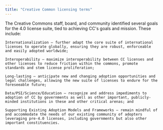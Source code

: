 ```yaml
---
title: "Creative Common licensing terms"
---
```


The Creative Commons staff, board, and community identified several goals for the 4.0 license suite, tied to achieving CC's goals and mission. These include:

    Internationalization – further adapt the core suite of international licenses to operate globally, ensuring they are robust, enforceable and easily adopted worldwide;

    Interoperability – maximize interoperability between CC licenses and other licenses to reduce friction within the commons, promote standards and stem license proliferation;

    Long-lasting — anticipate new and changing adoption opportunities and legal challenges, allowing the new suite of licenses to endure for the foreseeable future;

    Data/PSI/Science/Education — recognize and address impediments to adoption of CC by governments as well as other important, publicly-minded institutions in these and other critical arenas; and

    Supporting Existing Adoption Models and Frameworks – remain mindful of and accommodate the needs of our existing community of adopters leveraging pre-4.0 licenses, including governments but also other important constituencies.

